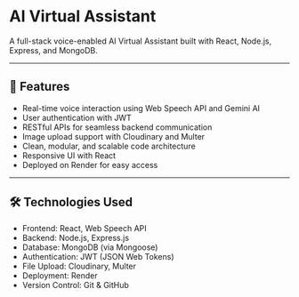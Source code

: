 # AI Virtual Assistant

A full-stack voice-enabled AI Virtual Assistant built with React, Node.js, Express, and MongoDB.

---

## 🚀 Features

- Real-time voice interaction using Web Speech API and Gemini AI
- User authentication with JWT
- RESTful APIs for seamless backend communication
- Image upload support with Cloudinary and Multer
- Clean, modular, and scalable code architecture
- Responsive UI with React
- Deployed on Render for easy access

---

## 🛠️ Technologies Used

- Frontend: React, Web Speech API
- Backend: Node.js, Express.js
- Database: MongoDB (via Mongoose)
- Authentication: JWT (JSON Web Tokens)
- File Upload: Cloudinary, Multer
- Deployment: Render
- Version Control: Git & GitHub



